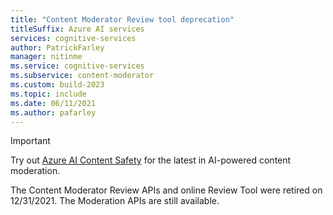 ```yaml
---
title: "Content Moderator Review tool deprecation"
titleSuffix: Azure AI services
services: cognitive-services
author: PatrickFarley
manager: nitinme
ms.service: cognitive-services
ms.subservice: content-moderator
ms.custom: build-2023
ms.topic: include
ms.date: 06/11/2021
ms.author: pafarley
---
```


> [!IMPORTANT]
> 
> Try out [Azure AI Content Safety](/azure/ai-services/content-safety/overview.md) for the latest in AI-powered content moderation.
>
> The Content Moderator Review APIs and online Review Tool were retired on 12/31/2021. The Moderation APIs are still available.
